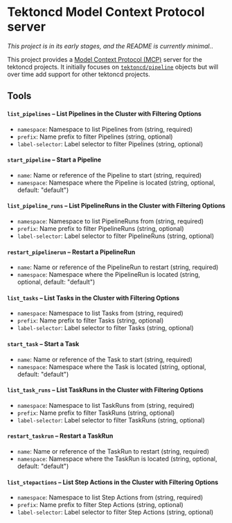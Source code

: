 # Tektoncd Model Context Protocol server

*This project is in its early stages, and the README is currently minimal.*.

This project provides a [Model Context Protocol (MCP)](https://modelcontextprotocol.io) server for the tektoncd projects.
It initially focuses on [`tektoncd/pipeline`](https://github.com/tektoncd/pipeline) objects but will over time add support for other tektoncd projects.

## Tools

#### `list_pipelines` – List Pipelines in the Cluster with Filtering Options  
- `namespace`: Namespace to list Pipelines from (string, required)  
- `prefix`: Name prefix to filter Pipelines (string, optional)  
- `label-selector`: Label selector to filter Pipelines (string, optional)  

#### `start_pipeline` – Start a Pipeline  
- `name`: Name or reference of the Pipeline to start (string, required)  
- `namespace`: Namespace where the Pipeline is located (string, optional, default: "default")  


#### `list_pipeline_runs` – List PipelineRuns in the Cluster with Filtering Options  
- `namespace`: Namespace to list PipelineRuns from (string, required)  
- `prefix`: Name prefix to filter PipelineRuns (string, optional)  
- `label-selector`: Label selector to filter PipelineRuns (string, optional)  

#### `restart_pipelinerun` – Restart a PipelineRun  
- `name`: Name or reference of the PipelineRun to restart (string, required)  
- `namespace`: Namespace where the PipelineRun is located (string, optional, default: "default")  

#### `list_tasks` – List Tasks in the Cluster with Filtering Options  
- `namespace`: Namespace to list Tasks from (string, required)  
- `prefix`: Name prefix to filter Tasks (string, optional)  
- `label-selector`: Label selector to filter Tasks (string, optional)  

#### `start_task` – Start a Task  
- `name`: Name or reference of the Task to start (string, required)  
- `namespace`: Namespace where the Task is located (string, optional, default: "default")  

#### `list_task_runs` – List TaskRuns in the Cluster with Filtering Options  
- `namespace`: Namespace to list TaskRuns from (string, required)  
- `prefix`: Name prefix to filter TaskRuns (string, optional)  
- `label-selector`: Label selector to filter TaskRuns (string, optional)  

#### `restart_taskrun` – Restart a TaskRun  
- `name`: Name or reference of the TaskRun to restart (string, required)  
- `namespace`: Namespace where the TaskRun is located (string, optional, default: "default")  

#### `list_stepactions` – List Step Actions in the Cluster with Filtering Options  
- `namespace`: Namespace to list Step Actions from (string, required)  
- `prefix`: Name prefix to filter Step Actions (string, optional)  
- `label-selector`: Label selector to filter Step Actions (string, optional)
